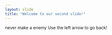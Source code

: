 ```yaml
---
layout: slide
title: "Welcome to our second slide!"
---
```

never make a enemy
Use the left arrow to go back!
